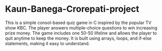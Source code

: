 # Kaun-Banega-Crorepati-project
This is a simple consol-based quiz game in C inspired by the popular TV show KBC. The player answers multiple-choice questions to win increasing prize money. The game includes one 50-50 lifeline and allows the player to quit anytime to keep the money.  It is built using arrays, loops, and if-else statements, making it easy to understand.
